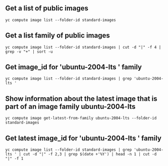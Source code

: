 ## Get a list of public images
```
yc compute image list --folder-id standard-images
```

## Get a list family of public images
```
yc compute image list --folder-id standard-images | cut -d "|" -f 4 | grep -v "+" | sort -u
```

## Get image_id for 'ubuntu-2004-lts ' family
```
yc compute image list --folder-id standard-images | grep 'ubuntu-2004-lts '
```

## Show information about the latest image that is part of an image family ubuntu-2004-lts
```
yc compute image get-latest-from-family ubuntu-2004-lts --folder-id standard-images
```

## Get latest image_id for 'ubuntu-2004-lts ' family
```
yc compute image list --folder-id standard-images | grep 'ubuntu-2004-lts ' | cut -d "|" -f 2,3 | grep $(date +'%Y') | head -n 1 | cut -d "|" -f 1
```
